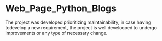 # Web_Page_Python_Blogs
The project was developed prioritizing maintainability, in case having todevelop a new requirement, the project is well develooped to undergo improvements or any type of necessary change.
